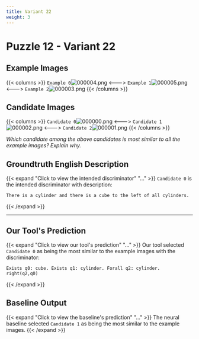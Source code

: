 ```yaml
---
title: Variant 22
weight: 3
---
```


# Puzzle 12 - Variant 22

## Example Images
{{< columns >}}
`Example 0`![000004.png](/clevr-variants/aphaeresis/fovariant-22/render/images/CLEVR_val_000004.png)
<--->
`Example 1`![000005.png](/clevr-variants/aphaeresis/fovariant-22/render/images/CLEVR_val_000005.png)
<--->
`Example 2`![000003.png](/clevr-variants/aphaeresis/fovariant-22/render/images/CLEVR_val_000003.png)
{{< /columns >}}

## Candidate Images
{{< columns >}}
`Candidate 0`![000000.png](/clevr-variants/aphaeresis/fovariant-22/render/images/CLEVR_val_000000.png)
<--->
`Candidate 1`![000002.png](/clevr-variants/aphaeresis/fovariant-22/render/images/CLEVR_val_000002.png)
<--->
`Candidate 2`![000001.png](/clevr-variants/aphaeresis/fovariant-22/render/images/CLEVR_val_000001.png)
{{< /columns >}}

*Which candidate among the above candidates is most similar to all the example images? Explain why.*

## Groundtruth English Description

{{< expand "Click to view the intended discriminator" "..." >}}
`Candidate 0` is the intended discriminator with description:
```plaintext 
There is a cylinder and there is a cube to the left of all cylinders.
```
{{< /expand >}}

---



## Our Tool's Prediction

{{< expand "Click to view our tool's prediction" "..." >}}
Our tool selected `Candidate 0` as being the most similar to the example images with the discriminator:
```plaintext
Exists q0: cube. Exists q1: cylinder. Forall q2: cylinder. right(q2,q0)
```
{{< /expand >}}



## Baseline Output

{{< expand "Click to view the baseline's prediction" "..." >}}
The neural baseline selected `Candidate 1` as being the most similar to the example images.
{{< /expand >}}

